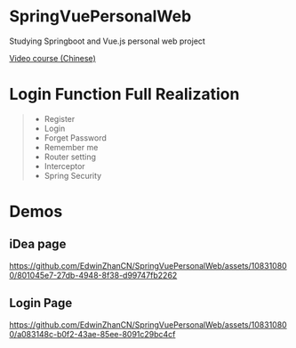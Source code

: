 # SpringVuePersonalWeb
Studying Springboot and Vue.js personal web project

[Video course (Chinese)](https://www.bilibili.com/video/BV1rT411W7QM?p=1&vd_source=22e103d2856d069401dd831ed1b5a2b2)

# Login Function Full Realization

>* Register
>* Login
>* Forget Password
>* Remember me
>* Router setting
>* Interceptor
>* Spring Security

# Demos
## iDea page
https://github.com/EdwinZhanCN/SpringVuePersonalWeb/assets/108310800/801045e7-27db-4948-8f38-d99747fb2262
## Login Page
https://github.com/EdwinZhanCN/SpringVuePersonalWeb/assets/108310800/a083148c-b0f2-43ae-85ee-8091c29bc4cf


